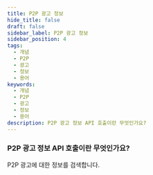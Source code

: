 ```yaml
---
title: P2P 광고 정보
hide_title: false
draft: false
sidebar_label: P2P 광고 정보
sidebar_position: 4
tags:
  - 개념
  - P2P
  - 광고
  - 정보
  - 용어
keywords:
  - 개념
  - P2P
  - 광고
  - 정보
  - 용어
description: P2P 광고 정보 API 호출이란 무엇인가요?
---
```


### P2P 광고 정보 API 호출이란 무엇인가요?

P2P 광고에 대한 정보를 검색합니다.
